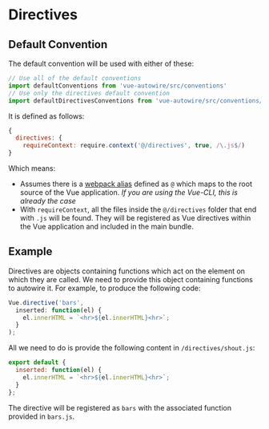 # Directives

## Default Convention

The default convention will be used with either of these:
```js
// Use all of the default conventions
import defaultConventions from 'vue-autowire/src/conventions'
// Use only the directives default convention
import defaultDirectivesConventions from 'vue-autowire/src/conventions/directives'
```

It is defined as follows:
```js
{
  directives: {
    requireContext: require.context('@/directives', true, /\.js$/)
}
```

Which means:
- Assumes there is a [webpack alias](https://webpack.js.org/configuration/resolve/#resolvealias) defined as `@` which maps to the root source of the Vue application. _If you are using the Vue-CLI, this is already the case_
- With `requireContext`, all the files inside the `@/directives` folder that end with `.js` will be found. They will be registered as Vue directives within the Vue application and included in the main bundle.


## Example

Directives are objects containing functions which act on the element on which they are called. We  need to provide this object containing functions to autowire it. For example, to produce the following code:

```js
Vue.directive('bars', 
  inserted: function(el) {
    el.innerHTML = `<hr>${el.innerHTML}<hr>`;
  }
);
```

All we need to do is provide the following content in `/directives/shout.js`:

```js
export default {
  inserted: function(el) {
    el.innerHTML = `<hr>${el.innerHTML}<hr>`;
  }
};
```

The directive will be registered as `bars` with the associated function provided in `bars.js`.
